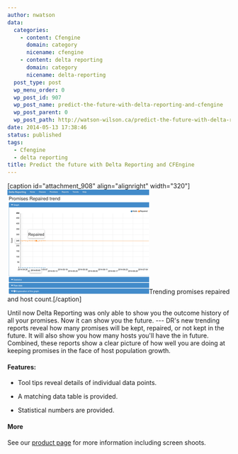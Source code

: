 ```yaml
---
author: nwatson
data:
  categories:
    - content: Cfengine
      domain: category
      nicename: cfengine
    - content: delta reporting
      domain: category
      nicename: delta-reporting
  post_type: post
  wp_menu_order: 0
  wp_post_id: 907
  wp_post_name: predict-the-future-with-delta-reporting-and-cfengine
  wp_post_parent: 0
  wp_post_path: http://watson-wilson.ca/predict-the-future-with-delta-reporting-and-cfengine/
date: 2014-05-13 17:38:46
status: published
tags:
  - Cfengine
  - delta reporting
title: Predict the future with Delta Reporting and CFEngine
---
```

[caption id="attachment_908" align="alignright" width="320"]![Trending promises repaired and host count.](/static/images/dr-trend-graph_s.png)Trending
promises repaired and host count.[/caption]

Until now Delta Reporting was only able to show you the outcome history
of all your promises. Now it can show you the future. --- DR's new
trending reports reveal how many promises will be kept, repaired, or
not kept in the future. It will also show you how many hosts you'll
have the in future. Combined, these reports show a clear picture of how
well you are doing at keeping promises in the face of host population
growth.

#### Features: ####

  * Tool tips reveal details of individual data points.

  * A matching data table is provided.

  * Statistical numbers are provided.

####  ####

#### More ####

See our [product page](/products/delta-reporting/) for more information
including screen shoots.
